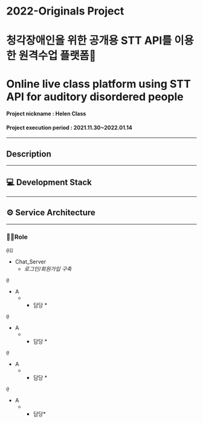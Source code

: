# 2022-Originals Project
# 청각장애인을 위한 공개용 STT API를 이용한 원격수업 플랫폼📖
# Online live class platform using STT API for auditory disordered people
#### Project nickname : Helen Class
#### Project execution period : 2021.11.30~2022.01.14

-----------------------
## Description


-----------------------
## 💻 Development Stack  


-----------------------
## ⚙ Service Architecture

---

### 🙋‍♂️Role

`@김 `  
* Chat_Server
  - *로그인/회원가입 구축*

`@ `  
* A
  - * 담당 *


`@ `  
* A
  - * 담당 *


`@ `  
* A
  - * 담당 *


`@ `  
* A
  - * 담당*





